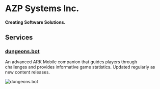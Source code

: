 # AZP Systems Inc.

#### Creating Software Solutions.

## Services


### [dungeons.bot](https://dungeons.bot)
An advanced ARK Mobile companion that guides players through challenges and provides informative game statistics. Updated regularly as new content releases.

![dungeons.bot](https://dungeons.bot/_next/image?url=%2Flogo.png&w=96&q=75)
